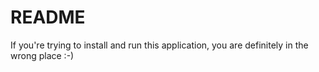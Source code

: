 # README

If you're trying to install and run this application, you are definitely in the wrong place :-)